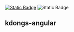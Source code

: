 [![Static Badge](https://img.shields.io/badge/licence-GNU_AGPLv3-brightgreen)](https://github.com/lfsc09/base-mysql-docker-env/blob/main/LICENSE)
![Static Badge](https://img.shields.io/badge/angular-17.3.7-blue)

## kdongs-angular
